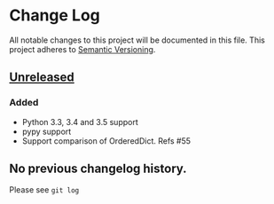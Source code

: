 # Change Log
All notable changes to this project will be documented in this file.
This project adheres to [Semantic Versioning](http://semver.org/).

## [Unreleased]
### Added
- Python 3.3, 3.4 and 3.5 support
- pypy support
- Support comparison of OrderedDict. Refs #55


## No previous changelog history.

Please see `git log`

[Unreleased]: https://github.com/gabrielfalcao/sure/compare/1.2.9...HEAD
[1.2.9]: https://github.com/gabrielfalcao/sure/compare/1.2.5...1.2.9
[1.2.5]: https://github.com/gabrielfalcao/sure/compare/1.2.4...1.2.5
